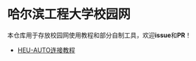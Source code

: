 # 哈尔滨工程大学校园网

本仓库用于存放校园网使用教程和部分自制工具，欢迎**issue**和**PR**！

- [HEU-AUTO连接教程](https://mp.weixin.qq.com/s/ls0Bfh2s7I7WA22QRVefvQ)
